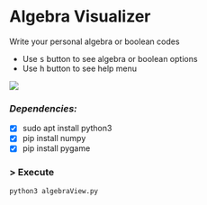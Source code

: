 # Algebra Visualizer
Write your personal algebra or boolean codes 

- Use <kbd>s</kbd> button to see algebra or boolean options 
- Use <kbd>h</kbd> button to see help menu

![](https://github.com/claudiorogerio/algebraView/blob/main/img/out.gif)

###  *Dependencies:*
- [x] sudo apt install python3
- [x] pip install numpy
- [x] pip install pygame

### > Execute
```shell
python3 algebraView.py
```
